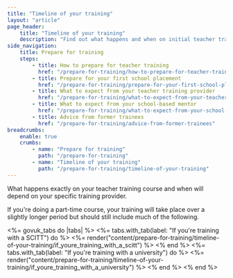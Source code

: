 ```yaml
---
title: "Timeline of your training"
layout: "article"
page_header:
    title: "Timeline of your training"
    description: "Find out what happens and when on initial teacher training (ITT) whether you’re training with a university or doing school centred initial teacher training (SCITT)."
side_navigation:
    title: Prepare for training
    steps:
        - title: How to prepare for teacher training
          href: "/prepare-for-training/how-to-prepare-for-teacher-training"
        - title: Prepare for your first school placement
          href: "/prepare-for-training/prepare-for-your-first-school-placement"
        - title: What to expect from your teacher training provider
          href: "/prepare-for-training/what-to-expect-from-your-teacher-training-provider"
        - title: What to expect from your school-based mentor
          href: "/prepare-for-training/what-to-expect-from-your-school-based-mentor"
        - title: Advice from former trainees
          href: "/prepare-for-training/advice-from-former-trainees"
breadcrumbs: 
    enable: true
    crumbs: 
        - name: "Prepare for training"
          path: "/prepare-for-training"
        - name: "Timeline of your training"
          path: "/prepare-for-training/timeline-of-your-training"
---
```


What happens exactly on your teacher training course and when will depend on your specific training provider.

If you're doing a part-time course, your training will take place over a slightly longer period but should still include much of the following.

<%= govuk_tabs do |tabs| %>
    <%= tabs.with_tab(label: "If you're training with a SCITT") do %>
        <%= render("content/prepare-for-training/timeline-of-your-training/if_youre_training_with_a_scitt") %>
    <% end %> 
    <%= tabs.with_tab(label: "If you're training with a university") do %>
        <%= render("content/prepare-for-training/timeline-of-your-training/if_youre_training_with_a_university") %>
    <% end %> 
<% end %>

